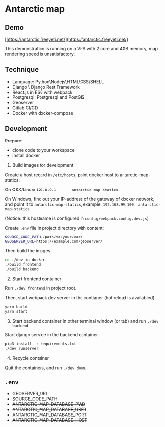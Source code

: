 # Antarctic map

## Demo

[https://antarctic.freeyeti.net/](https://antarctic.freeyeti.net/)

This demonstration is running on a VPS with 2 core and 4GB memory, map rendering speed is unsatisfactory.

## Technique

* Language: Python\Nodejs\HTML\CSS\SHELL
* Django \ Django Rest Framework
* React.js in ES6 with webpack
* Postgresql: Postgresql and PostGIS
* Geoserver
* Gitlab CI/CD
* Docker with docker-compose

## Development

Prepare: 

* clone code to your workspace
* install docker

1. Build images for development

Create a host record in `/etc/hosts`, point docker host to antarctic-map-statics. 

On OSX/Linux: `127.0.0.1       antarctic-map-statics`

On Windows, find out your IP-address of the gateway of docker network, and point it to `antarctic-map-statics`, example: `192.168.99.100  antarctic-map-statics`

(Notice: this hostname is configured in `config/webpack.config.dev.js`)

Create `.env` file in project directory with content:

```bash
SOURCE_CODE_PATH=/path/to/your/code
GEOSERVER_URL=https://example.com/geoserver/
```

Then build the images

```bash
cd ./dev-in-docker
./build frontend
./build backend
```

2. Start frontend container

Run `./dev frontend` in project root.

Then, start webpack dev server in the contianer (hot reload is availabled)

```bash
yarn build
yarn start
```

3. Start backend container in other terminal window (or tab) and run `./dev backend`

Start django service in the backend container

```bash
pip3 install -r requirements.txt
./dev runserver
```

4. Recycle container

Quit the containers, and run `./dev down`.

## `.env`

* GEOSERVER_URL
* SOURCE_CODE_PATH
* ~~ANTARCTIC_MAP_DATABASE_PWD~~
* ~~ANTARCTIC_MAP_DATABASE_USER~~
* ~~ANTARCTIC_MAP_DATABASE_PORT~~
* ~~ANTARCTIC_MAP_DATABASE_HOST~~